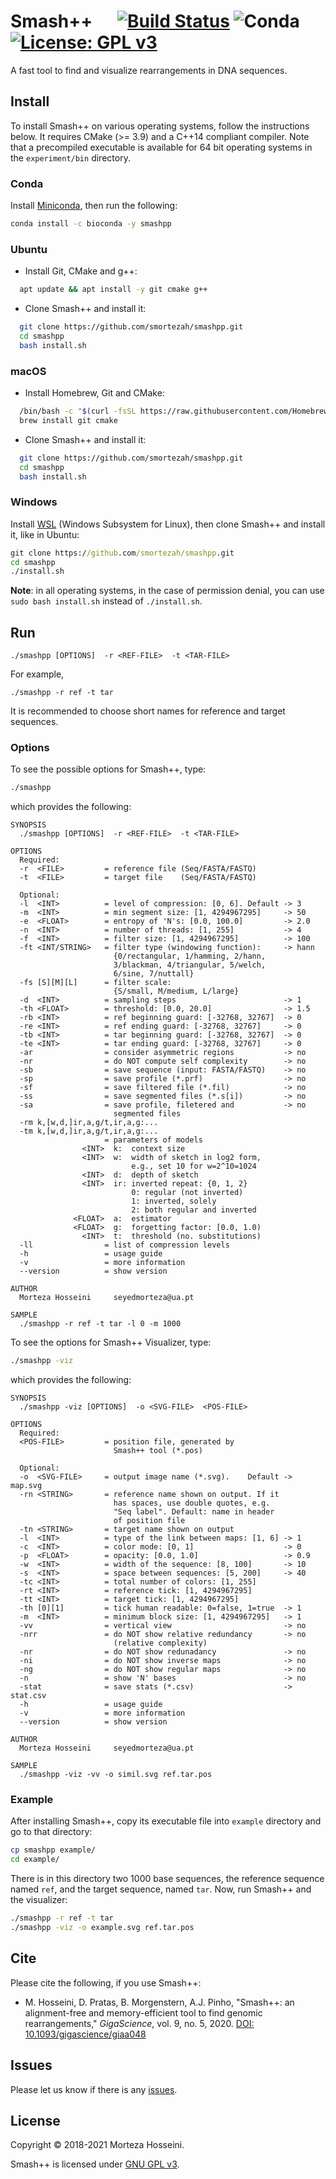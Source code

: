 # Smash++ &nbsp;&nbsp;&nbsp;&nbsp; [![Build Status](https://travis-ci.com/smortezah/smashpp.svg?token=EWxsPpL9t9UvE93uKjH5&branch=master)](https://travis-ci.com/smortezah/smashpp) ![Conda](https://img.shields.io/conda/dn/bioconda/smashpp) [![License: GPL v3](https://img.shields.io/badge/License-GPL%20v3-blue.svg)](LICENSE)

A fast tool to find and visualize rearrangements in DNA sequences.

## Install

To install Smash++ on various operating systems, follow the instructions below. It requires CMake (>= 3.9) and a C++14 compliant compiler. Note that a precompiled executable is available for 64 bit operating systems in the `experiment/bin` directory.

### Conda

Install [Miniconda](https://docs.conda.io/en/latest/miniconda.html), then run the following:

```bash
conda install -c bioconda -y smashpp
```

### Ubuntu

* Install Git, CMake and g++:

```bash
  apt update && apt install -y git cmake g++
```

* Clone Smash++ and install it:

```bash
  git clone https://github.com/smortezah/smashpp.git
  cd smashpp
  bash install.sh
```

### macOS

* Install Homebrew, Git and CMake:

```bash
  /bin/bash -c "$(curl -fsSL https://raw.githubusercontent.com/Homebrew/install/HEAD/install.sh)"
  brew install git cmake
```

* Clone Smash++ and install it:

```bash
  git clone https://github.com/smortezah/smashpp.git
  cd smashpp
  bash install.sh
```

### Windows

Install [WSL](https://docs.microsoft.com/en-us/windows/wsl/install-win10) (Windows Subsystem for Linux), then clone Smash++ and install it, like in Ubuntu:

```bat
git clone https://github.com/smortezah/smashpp.git
cd smashpp
./install.sh
```

**Note**: in all operating systems, in the case of permission denial, you can use `sudo bash install.sh` instead of `./install.sh`.

## Run

```text
./smashpp [OPTIONS]  -r <REF-FILE>  -t <TAR-FILE>
```

For example,

```text
./smashpp -r ref -t tar
```

It is recommended to choose short names for reference and target sequences.

### Options

To see the possible options for Smash++, type:

```bash
./smashpp
```

which provides the following:

```text
SYNOPSIS
  ./smashpp [OPTIONS]  -r <REF-FILE>  -t <TAR-FILE>

OPTIONS
  Required:
  -r  <FILE>         = reference file (Seq/FASTA/FASTQ)
  -t  <FILE>         = target file    (Seq/FASTA/FASTQ)

  Optional:
  -l  <INT>          = level of compression: [0, 6]. Default -> 3
  -m  <INT>          = min segment size: [1, 4294967295]     -> 50
  -e  <FLOAT>        = entropy of 'N's: [0.0, 100.0]         -> 2.0
  -n  <INT>          = number of threads: [1, 255]           -> 4
  -f  <INT>          = filter size: [1, 4294967295]          -> 100
  -ft <INT/STRING>   = filter type (windowing function):     -> hann
                       {0/rectangular, 1/hamming, 2/hann,
                       3/blackman, 4/triangular, 5/welch,
                       6/sine, 7/nuttall}
  -fs [S][M][L]      = filter scale:
                       {S/small, M/medium, L/large}
  -d  <INT>          = sampling steps                        -> 1
  -th <FLOAT>        = threshold: [0.0, 20.0]                -> 1.5
  -rb <INT>          = ref beginning guard: [-32768, 32767]  -> 0
  -re <INT>          = ref ending guard: [-32768, 32767]     -> 0
  -tb <INT>          = tar beginning guard: [-32768, 32767]  -> 0
  -te <INT>          = tar ending guard: [-32768, 32767]     -> 0
  -ar                = consider asymmetric regions           -> no
  -nr                = do NOT compute self complexity        -> no
  -sb                = save sequence (input: FASTA/FASTQ)    -> no
  -sp                = save profile (*.prf)                  -> no
  -sf                = save filtered file (*.fil)            -> no
  -ss                = save segmented files (*.s[i])         -> no
  -sa                = save profile, filetered and           -> no
                       segmented files
  -rm k,[w,d,]ir,a,g/t,ir,a,g:...
  -tm k,[w,d,]ir,a,g/t,ir,a,g:...
                     = parameters of models
                <INT>  k:  context size
                <INT>  w:  width of sketch in log2 form,
                           e.g., set 10 for w=2^10=1024
                <INT>  d:  depth of sketch
                <INT>  ir: inverted repeat: {0, 1, 2}
                           0: regular (not inverted)
                           1: inverted, solely
                           2: both regular and inverted
              <FLOAT>  a:  estimator
              <FLOAT>  g:  forgetting factor: [0.0, 1.0)
                <INT>  t:  threshold (no. substitutions)
  -ll                = list of compression levels
  -h                 = usage guide
  -v                 = more information
  --version          = show version

AUTHOR
  Morteza Hosseini     seyedmorteza@ua.pt

SAMPLE
  ./smashpp -r ref -t tar -l 0 -m 1000
```

To see the options for Smash++ Visualizer, type:

```bash
./smashpp -viz
```

which provides the following:

```text
SYNOPSIS
  ./smashpp -viz [OPTIONS]  -o <SVG-FILE>  <POS-FILE>

OPTIONS
  Required:
  <POS-FILE>         = position file, generated by
                       Smash++ tool (*.pos)

  Optional:
  -o  <SVG-FILE>     = output image name (*.svg).    Default -> map.svg
  -rn <STRING>       = reference name shown on output. If it
                       has spaces, use double quotes, e.g.
                       "Seq label". Default: name in header
                       of position file
  -tn <STRING>       = target name shown on output
  -l  <INT>          = type of the link between maps: [1, 6] -> 1
  -c  <INT>          = color mode: [0, 1]                    -> 0
  -p  <FLOAT>        = opacity: [0.0, 1.0]                   -> 0.9
  -w  <INT>          = width of the sequence: [8, 100]       -> 10
  -s  <INT>          = space between sequences: [5, 200]     -> 40
  -tc <INT>          = total number of colors: [1, 255]
  -rt <INT>          = reference tick: [1, 4294967295]
  -tt <INT>          = target tick: [1, 4294967295]
  -th [0][1]         = tick human readable: 0=false, 1=true  -> 1
  -m  <INT>          = minimum block size: [1, 4294967295]   -> 1
  -vv                = vertical view                         -> no
  -nrr               = do NOT show relative redundancy       -> no
                       (relative complexity)
  -nr                = do NOT show redunadancy               -> no
  -ni                = do NOT show inverse maps              -> no
  -ng                = do NOT show regular maps              -> no
  -n                 = show 'N' bases                        -> no
  -stat              = save stats (*.csv)                    -> stat.csv
  -h                 = usage guide
  -v                 = more information
  --version          = show version

AUTHOR
  Morteza Hosseini     seyedmorteza@ua.pt

SAMPLE
  ./smashpp -viz -vv -o simil.svg ref.tar.pos
```

### Example

After installing Smash++, copy its executable file into `example` directory and go to that directory:

```bash
cp smashpp example/
cd example/
```

There is in this directory two 1000 base sequences, the reference sequence named `ref`, and the target sequence, named `tar`. Now, run Smash++ and the visualizer:

```bash
./smashpp -r ref -t tar
./smashpp -viz -o example.svg ref.tar.pos
```

<!-- ## Experiment

To reproduce results in the paper, we have provided the Python script `xp.py` in the `experiment/` directory, that can run Smash++ on synthetic and real genomic data. By this script (running `python3 xp.py`), you can automatically make/download the datasets, in case of synthetic/real data, run Smash++ on those data using predefined parameters, and benchmark the method.

To use `xp.py`, you need to switch **False** to **True** for a desired dataset, in the beginnig of the file. Then, it runs Smash++ on that (those) dataset(s) and saves in the `result/` directory the results including:

* a `*.pos` file, which contains the positions of similar regions, plus self- and relative-redundancy values. It also includes in the header the parameters used to run Smash++, and sizes of the reference and the target files
* a `*.svg` file with the similar regions visualized. This file is the output of Smash++ visualizer.
* the `bench.csv` file, that provides time and memory usage of Smash++. In case of comparing with Smash (the first version), this file will provide the time and memory usage of Smash method, too.
* in some cases, there would be a `*.csv` file, including the number of regular and inverted regions among the detected rearrangements. This file is generated when `-stat` flag is enabled for Smash++ visualizer.

Note that `xp.py` requires `conda` for downloading the real dataset using Entrez Direct (EDirect) utility. If EDirect is not already installed, the script will automatically install it by `conda`. -->

## Cite

Please cite the following, if you use Smash++:

* M. Hosseini, D. Pratas, B. Morgenstern, A.J. Pinho, "Smash++: an alignment-free and memory-efficient tool to find genomic rearrangements," *GigaScience*, vol. 9, no. 5, 2020. [DOI: 10.1093/gigascience/giaa048](https://doi.org/10.1093/gigascience/giaa048)

## Issues

Please let us know if there is any [issues](https://github.com/smortezah/smashpp/issues).

## License

Copyright © 2018-2021 Morteza Hosseini.

Smash++ is licensed under [GNU GPL v3](http://www.gnu.org/licenses/gpl-3.0.html).
